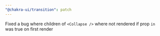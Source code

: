```yaml
---
"@chakra-ui/transition": patch
---
```


Fixed a bug where children of `<Collapse />` where not rendered if prop `in` was
true on first render
